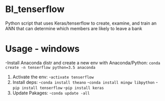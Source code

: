 # BI_tenserflow
Python script that uses Keras/tenserflow to create, examine, and train an ANN that can determine which members are likely to leave a bank

# Usage - windows
-Install Anaconda distr and create a new env with Anaconda/Python:
`conda create -n tenserflow python=3.5 anaconda`
1. Activate the env:
-`activate tenserflow`
2. Install deps:
-`conda install theano`
-`conda install mingw libpython`
-`pip install tenserflow`
-`pip install keras`
3. Update Pakages:
-`conda update -all`
